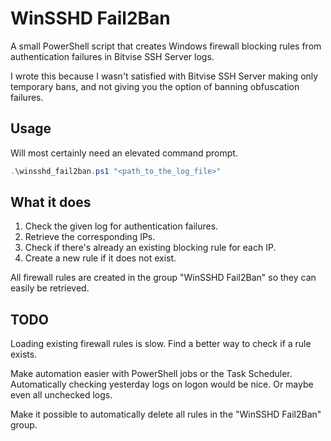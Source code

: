 # WinSSHD Fail2Ban

A small PowerShell script that creates Windows firewall blocking rules from authentication failures in Bitvise SSH Server logs.

I wrote this because I wasn't satisfied with Bitvise SSH Server making only temporary bans, and not giving you the option of banning obfuscation failures.

## Usage

Will most certainly need an elevated command prompt.

```powershell
.\winsshd_fail2ban.ps1 "<path_to_the_log_file>"
```

## What it does

1. Check the given log for authentication failures.
2. Retrieve the corresponding IPs.
3. Check if there's already an existing blocking rule for each IP.
4. Create a new rule if it does not exist.

All firewall rules are created in the group "WinSSHD Fail2Ban" so they can easily be retrieved.

## TODO

Loading existing firewall rules is slow. Find a better way to check if a rule exists.

Make automation easier with PowerShell jobs or the Task Scheduler.  
Automatically checking yesterday logs on logon would be nice. Or maybe even all unchecked logs.

Make it possible to automatically delete all rules in the "WinSSHD Fail2Ban" group.

